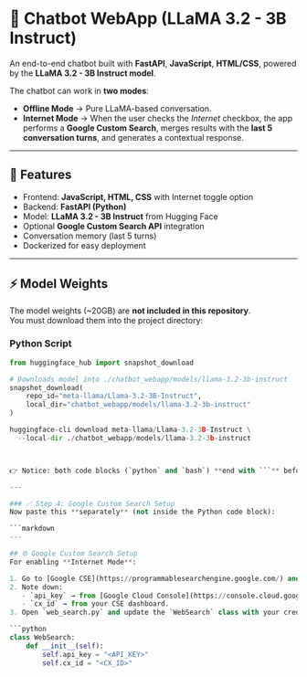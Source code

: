 # 🤖 Chatbot WebApp (LLaMA 3.2 - 3B Instruct)

An end-to-end chatbot built with **FastAPI**, **JavaScript**, **HTML/CSS**, powered by the **LLaMA 3.2 - 3B Instruct model**.  

The chatbot can work in **two modes**:
- **Offline Mode** → Pure LLaMA-based conversation.  
- **Internet Mode** → When the user checks the *Internet* checkbox, the app performs a **Google Custom Search**, merges results with the **last 5 conversation turns**, and generates a contextual response.  

---

## 🚀 Features
- Frontend: **JavaScript, HTML, CSS** with Internet toggle option  
- Backend: **FastAPI (Python)**  
- Model: **LLaMA 3.2 - 3B Instruct** from Hugging Face  
- Optional **Google Custom Search API** integration  
- Conversation memory (last 5 turns)  
- Dockerized for easy deployment  

---

## ⚡ Model Weights
The model weights (~20GB) are **not included in this repository**.  
You must download them into the project directory:  

### Python Script
```python
from huggingface_hub import snapshot_download

# Downloads model into ./chatbot_webapp/models/llama-3.2-3b-instruct
snapshot_download(
    repo_id="meta-llama/Llama-3.2-3B-Instruct",
    local_dir="chatbot_webapp/models/llama-3.2-3b-instruct"
)

huggingface-cli download meta-llama/Llama-3.2-3B-Instruct \
  --local-dir ./chatbot_webapp/models/llama-3.2-3b-instruct



👉 Notice: both code blocks (`python` and `bash`) **end with ```** before the next section starts.

---

### ✅ Step 4: Google Custom Search Setup
Now paste this **separately** (not inside the Python code block):

```markdown
---

## 🌐 Google Custom Search Setup
For enabling **Internet Mode**:

1. Go to [Google CSE](https://programmablesearchengine.google.com/) and create a search engine (set it to search the entire web).  
2. Note down:  
   - `api_key` → from [Google Cloud Console](https://console.cloud.google.com/)  
   - `cx_id` → from your CSE dashboard.  
3. Open `web_search.py` and update the `WebSearch` class with your credentials:  

```python
class WebSearch:
    def __init__(self):
        self.api_key = "<API_KEY>"
        self.cx_id = "<CX_ID>"
